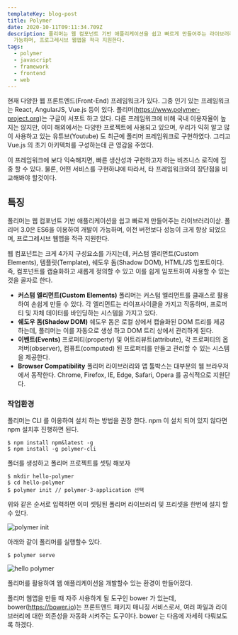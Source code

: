 ```yaml
---
templateKey: blog-post
title: Polymer
date: 2020-10-11T09:11:34.709Z
description: 폴리머는 웹 컴포넌트 기반 애플리케이션을 쉽고 빠르게 만들어주는 라이브러리이다. 폴리머 3.0은 ES6을 이용하여 개발이
  가능하며, 프로그레시브 웹앱을 적극 지원한다.
tags:
  - polymer
  - javascript
  - framework
  - frontend
  - web
---
```

현재 다양한 웹 프론트엔드(Front-End) 프레임워크가 있다. 그중 인기 있는 프레임워크는 React, AngularJS, Vue.js 등이 있다.
폴리머(https://www.polymer-project.org)는 구글이 서포트 하고 있다. 다른 프레임워크에 비해 국내 이용자율이 높지는 않지만, 이미 해외에서는 다양한 프로젝트에 사용되고 있으며, 우리가 익히 알고 많이 사용하고 있는 유튜브(Youtube) 도 최근에 폴리머 프레임워크로 구현하였다. 그리고 Vue.js 의 초기 아키텍처를 구성하는데 큰 영감을 주었다.

이 프레임워크에 보다 익숙해지면, 빠른 생산성과 구현하고자 하는 비즈니스 로직에 집중 할 수 있다. 물론, 어떤 서비스를 구현하냐에 따라서, 타 프레임워크와의 장단점을 비교해봐야 할것이다.



## 특징

폴리머는 웹 컴포넌트 기반 애플리케이션을 쉽고 빠르게 만들어주는 라이브러리이삳. 폴리머 3.0은 ES6을 이용하여 개발이 가능하며, 이전 버전보다 성능이 크게 향상 되었으며, 프로그레시브 웹앱을 적극 지원한다.

웹 컴포넌트는 크게 4가지 구성요소를 가지는데, 커스텀 엘리먼트(Custom Elements), 템플릿(Template), 쉐도우 돔(Shadow DOM), HTML/JS 입포트이다. 즉, 컴포넌트를 캡슐화하고 새롭게 정의할 수 있고 이를 쉽게 임포트하여 사용할 수 있는 것을 골자로 한다.

* **커스텀 엘리먼트(Custom Elements)**
  폴리머는 커스텀 엘리먼트를 클래스로 활용하여 손쉽게 만들 수 있다. 각 엘리먼트는 라이프사이클을 가지고 작동하며, 프로퍼티 및 자체 데이터를 바인딩하는 시스템을 가지고 있다.
* **쉐도우 돔(Shadow DOM)**
  쉐도우 돔은 로컬 상에서 캡슐화된 DOM 트리를 제공하는데, 폴리머는 이를 자동으로 생성 하고 DOM 트리 상에서 관리하게 된다.
* **이벤트(Events)**
  프로퍼티(property) 및 어트리뷰트(attribute), 각 프로퍼티의 옵저버(observer), 컴퓨트(computed) 된 프로퍼티를 만들고 관리할 수 있는 시스템을 제공한다.
* **Browser Compatibility**
  폴리머 라이브러리와 앱 툴박스는 대부분의 웹 브라우저에서 동작한다. Chrome, Firefox, IE, Edge, Safari, Opera 를 공식적으로 지원단다.



### 작업환경

폴리머는 CLI 를 이옹하여 설치 하는 방법을 권장 한다. npm 이 설치 되어 있지 않다면 npm 설치후 진행하면 된다.

```
$ npm install npm&latest -g
$ npm install -g polymer-cli
```

폴더를 생성하고 폴리머 프로젝트를 셋팅 해보자

```
$ mkdir hello-polymer
$ cd hello-polymer
$ polymer init // polymer-3-application 선택
```

위와 같은 순서로 입력하면 이미 셋팅된 폴리머 라이브러리 및 프리셋을 한번에 설치 할수 있다.

![polymer init](/assets/package_json_—_chatbot.png "polymer init")

아래와 같이 폴리머를 실행할수 있다.

```
$ polymer serve
```

![hello polymer](/assets/hello-polymer.png "hello polymer")

폴리머를 활용하여 웹 애플리케이션을 개발할수 있는 환경이 만들어졌다.

폴리머 웹앱을 만들 때 자주 사용하게 될 도구인 bower 가 있는데, bower(https://bower.io)는 프론트앤드 패키지 매니징 서비스로서, 여러 파일과 라이브러리에 대한 의존성을 자동화 시켜주는 도구이다. bower 는 다음에 자세히 다뤄보도록 하겠다.